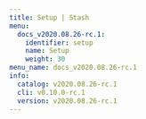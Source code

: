 ```yaml
---
title: Setup | Stash
menu:
  docs_v2020.08.26-rc.1:
    identifier: setup
    name: Setup
    weight: 30
menu_name: docs_v2020.08.26-rc.1
info:
  catalog: v2020.08.26-rc.1
  cli: v0.10.0-rc.1
  version: v2020.08.26-rc.1
---
```


